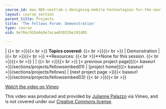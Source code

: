 ```yaml
---
course_id: mas-965-nextlab-i-designing-mobile-technologies-for-the-next-billion-users-fall-2008
layout: course_section
parent_title: Projects
title: 'The Fellows Forum: Demonstration'
type: course
uid: 9e78ec910a9a9e7acae03032be191d85

---
```


|  {{< br >}}{{< br >}} **Topics covered:** {{< br >}}{{< br >}}  | Demonstration |  {{< br >}}{{< br >}} **Resources:  {{< br >}}**None for this session. {{< br >}}{{< br >}}  |
|  {{< br >}}{{< br >}} [< previous project page]({{< baseurl >}}/sections/projects/fellowsembed01) &#124; [project home]({{< baseurl >}}/sections/projects/fellows) &#124; [next project page >]({{< baseurl >}}/sections/projects/fellowsembed03) {{< br >}}{{< br >}}  

[Watch the video on Vimeo](http://vimeo.com/moogaloop.swf?clip_id=2475948&server=vimeo.com&show_title=0&show_byline=0&show_portrait=0&color=&fullscreen=0&group_id=)

This video was produced and provided by [Julianne Palazzo](http://vimeo.com/user722244) via Vimeo, and is not covered under our [Creative Commons license](/terms/#cc).